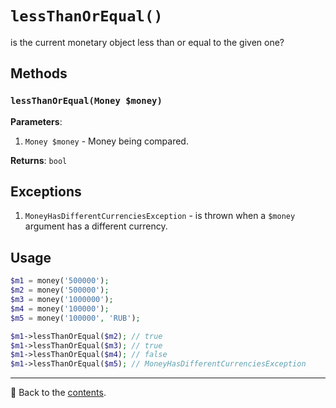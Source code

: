# `lessThanOrEqual()`

is the current monetary object less than or equal to the given one?

## Methods

### `lessThanOrEqual(Money $money)`
**Parameters**:
1. `Money $money` - Money being compared.

**Returns**: `bool`

## Exceptions

1. `MoneyHasDifferentCurrenciesException` - is thrown when a `$money` argument has a different currency.

## Usage

```php
$m1 = money('500000');
$m2 = money('500000');
$m3 = money('1000000');
$m4 = money('100000');
$m5 = money('100000', 'RUB');

$m1->lessThanOrEqual($m2); // true
$m1->lessThanOrEqual($m3); // true
$m1->lessThanOrEqual($m4); // false
$m1->lessThanOrEqual($m5); // MoneyHasDifferentCurrenciesException
```

---

📌 Back to the [contents](/docs/04_money/README.md).
